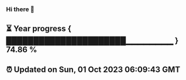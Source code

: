 ### Hi there 👋
⏳ Year progress { ██████████████████████▁▁▁▁▁▁▁▁ } 74.86 %
---
⏰ Updated on Sun, 01 Oct 2023 06:09:43 GMT
---

